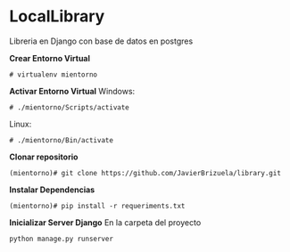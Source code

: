 # LocalLibrary
Libreria en Django con base de datos en postgres

**Crear Entorno Virtual**

    # virtualenv mientorno
  
  **Activar Entorno Virtual**
	Windows:
	
    # ./mientorno/Scripts/activate
  Linux:
	
    # ./mientorno/Bin/activate

**Clonar repositorio**

    (mientorno)# git clone https://github.com/JavierBrizuela/library.git

**Instalar Dependencias**

    (mientorno)# pip install -r requeriments.txt

**Inicializar Server Django**
En la carpeta del proyecto

    python manage.py runserver
